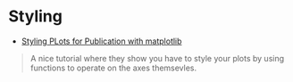 # Styling


* [Styling PLots for Publication with matplotlib](https://jonchar.net/notebooks/matplotlib-styling/)
> A nice tutorial where they show you have to style your plots by using functions to operate on the axes themsevles.